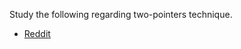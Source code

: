 Study the following regarding two-pointers technique.
- [Reddit](https://www.reddit.com/r/leetcode/comments/18g9383/twopointer_technique_an_indepth_guide_concepts/)